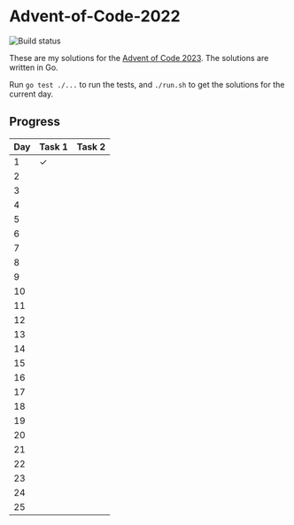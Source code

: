 # Advent-of-Code-2022
![Build status](https://github.com/sinkovec/Advent-of-Code-2023/actions/workflows/go.yaml/badge.svg)

These are my solutions for the [Advent of Code 2023](https://adventofcode.com/2023).
The solutions are written in Go.

Run `go test ./...` to run the tests, and `./run.sh` to get the solutions for the current day.


## Progress

| Day | Task 1 | Task 2 |
| --- | ------ | ------ |
|   1 |      ✓ |        |
|   2 |        |        |
|   3 |        |        |
|   4 |        |        |
|   5 |        |        |
|   6 |        |        |
|   7 |        |        |
|   8 |        |        |
|   9 |        |        |
|  10 |        |        |
|  11 |        |        |
|  12 |        |        |
|  13 |        |        |
|  14 |        |        |
|  15 |        |        |
|  16 |        |        |
|  17 |        |        |
|  18 |        |        |
|  19 |        |        |
|  20 |        |        |
|  21 |        |        |
|  22 |        |        |
|  23 |        |        |
|  24 |        |        |
|  25 |        |        |